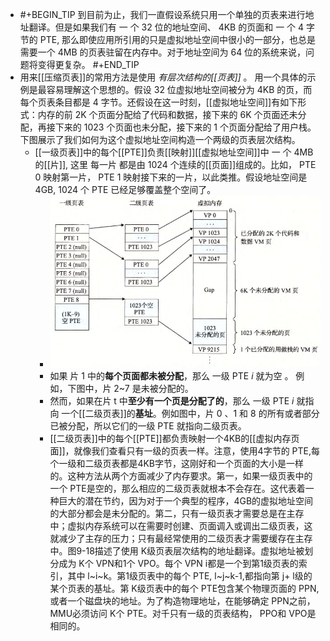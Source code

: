 - #+BEGIN_TIP
  到目前为止，我们一直假设系统只用一个单独的页表来进行地址翻译。但是如果我们有 一 个 32 位的地址空间、 4KB 的页面和 一 个 4 字节的 PTE, 那么即使应用所引用的只是虚拟地址空间中很小的一部分，也总是需要一个 4MB 的页表驻留在内存中。对于地址空间为 64 位的系统来说，问题将变得更复杂。
  #+END_TIP
- 用来[[压缩页表]]的常用方法是使用 *有层次结构的[[页表]]* 。 
  用一个具体的示例是最容易理解这个思想的。假设 32 位虚拟地址空间被分为 4KB 的页，而每个页表条目都是 4 字节。还假设在这一时刻，[[虚拟地址空间]]有如下形式：内存的前 2K 个页面分配给了代码和数据，接下来的 6K 个页面还未分配，再接下来的 1023 个页面也未分配，接下来的 1 个页面分配给了用户栈。下图展示了我们如何为这个虚拟地址空间构造一个两级的页表层次结构。
	- [[一级页表]]中的每个[[PTE]]负责[[映射]][[虚拟地址空间]]中 一 个 4MB 的[[片]], 这里 每一片 都是由 $1024$ 个连续的[[页面]]组成的。比如， PTE 0 映射第一片， PTE 1 映射接下来的一片，以此类推。假设地址空间是 4GB, 1024 个 PTE 已经足够覆盖整个空间了。
		- ![image.png](../assets/image_1701663783491_0.png)
		- 如果 片 1 中的**每个页面都未被分配**，那么 一级 PTE $i$ 就为空 。 例如，下图中，片 2~7 是未被分配的。
		- 然而，如果在片 t 中**至少有一个页是分配了的**，那么 一级 PTE $i$ 就指向 一个[[二级页表]]的**基址**。例如图中，片 0 、1 和 8 的所有或者部分已被分配，所以它们的一级 PTE 就指向二级页表。
		- [[二级页表]]中的每个[[PTE]]都负责映射一个4KB的[[虚拟内存页面]]，就像我们查看只有一级的页表一样。注意，使用4字节的 PTE,每个一级和二级页表都是4KB字节，这刚好和一个页面的大小是一样的。这种方法从两个方面减少了内存要求。第一，如果一级页表中的一个 PTE是空的，那么相应的二级页表就根本不会存在。这代表着一种巨大的潜在节约，因为对于一个典型的程序，4GB的虚拟地址空间的大部分都会是未分配的。第二，只有一级页表才需要总是在主存中；虚拟内存系统可以在需要时创建、页面调入或调出二级页表，这就减少了主存的压力；只有最经常使用的二级页表才需要缓存在主存中。图9-18描述了使用 K级页表层次结构的地址翻译。虚拟地址被划分成为 K个 VPN和1个 VPO。每个 VPN i都是一个到第1级页表的索引，其中 l~i~k。第1级页表中的每个 PTE, l~j~k-1,都指向第 j+ l级的某个页表的基址。第 K级页表中的每个 PTE包含某个物理页面的 PPN,或者一个磁盘块的地址。为了构造物理地址，在能够确定 PPN之前， MMU必须访问 K个 PTE。对千只有一级的页表结构， PPO和 VPO是相同的。